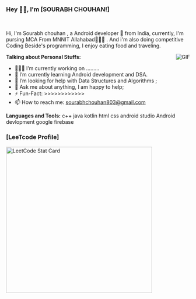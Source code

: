 

### Hey 👋🏽, I'm [SOURABH CHOUHAN!]


<br />

Hi, I'm Sourabh chouhan , a Android developer 🚀 from India, currently, I'm pursing MCA From MNNIT Allahabad🙍🏽‍♂️ . And i'm also doing competitive Coding Beside's programming, I enjoy eating food and traveling.

  <img align="right" alt="GIF" src="https://media.giphy.com/media/836HiJc7pgzy8iNXCn/giphy.gif" />
  
**Talking about Personal Stuffs:**

- 👨🏽‍💻 I’m currently working on .........
- 🌱 I’m currently learning Android development and DSA.
- 🤔 I’m looking for help with Data Structures and Algorithms ;
- 💬 Ask me about anything, I am happy to help;
- ⚡️ Fun-Fact: >>>>>>>>>>>>
- 📫 How to reach me: sourabhchouhan803@gmail.com


**Languages and Tools:**
c++
java
kotlin
html
css
android studio
Android devlopment
google firebase



### [LeeTcode Profile]


<a href="https://leetcode.com/sourabhchouhan801/">
  <img alt="LeetCode Stat Card" src="https://apu5rh8gxk.execute-api.us-east-1.amazonaws.com/default/leetcode-stats?username=sourabhchouhan801" width="400"/>
</a>



  
  


